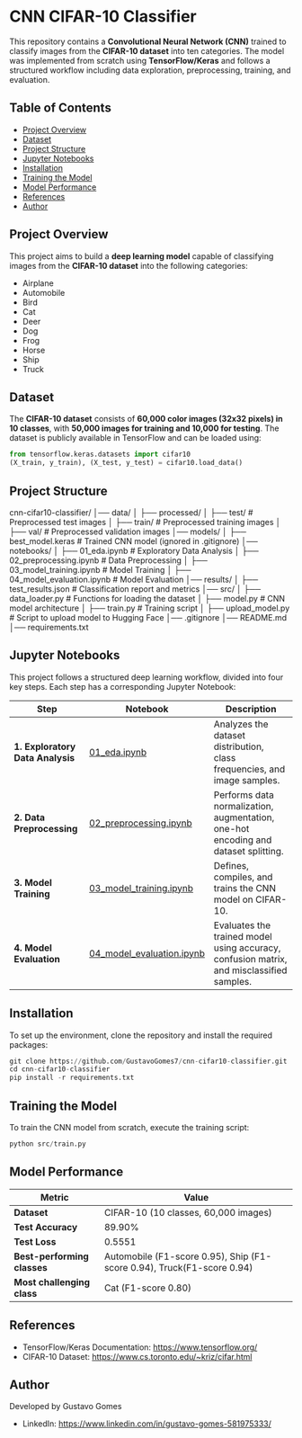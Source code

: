 # CNN CIFAR-10 Classifier

This repository contains a **Convolutional Neural Network (CNN)** trained to classify images from the **CIFAR-10 dataset** into ten categories. The model was implemented from scratch using **TensorFlow/Keras** and follows a structured workflow including data exploration, preprocessing, training, and evaluation.

## Table of Contents

- [Project Overview](#project-overview)
- [Dataset](#dataset)
- [Project Structure](#project-structure)
- [Jupyter Notebooks](#jupyter-notebooks)
- [Installation](#installation)
- [Training the Model](#training-the-model)
- [Model Performance](#model-performance)
- [References](#references)
- [Author](#author)

## Project Overview

This project aims to build a **deep learning model** capable of classifying images from the **CIFAR-10 dataset** into the following categories:

- Airplane
- Automobile
- Bird
- Cat
- Deer
- Dog
- Frog
- Horse
- Ship
- Truck

## Dataset

The **CIFAR-10 dataset** consists of **60,000 color images (32x32 pixels) in 10 classes**, with **50,000 images for training and 10,000 for testing**. The dataset is publicly available in TensorFlow and can be loaded using:

```python
from tensorflow.keras.datasets import cifar10
(X_train, y_train), (X_test, y_test) = cifar10.load_data()
```

## Project Structure

cnn-cifar10-classifier/
│── data/
│ ├── processed/
│ ├── test/ # Preprocessed test images
│ ├── train/ # Preprocessed training images
│ ├── val/ # Preprocessed validation images
│── models/
│ ├── best_model.keras # Trained CNN model (ignored in .gitignore)
│── notebooks/
│ ├── 01_eda.ipynb # Exploratory Data Analysis
│ ├── 02_preprocessing.ipynb # Data Preprocessing
│ ├── 03_model_training.ipynb # Model Training
│ ├── 04_model_evaluation.ipynb # Model Evaluation
│── results/
│ ├── test_results.json # Classification report and metrics
│── src/
│ ├── data_loader.py # Functions for loading the dataset
│ ├── model.py # CNN model architecture
│ ├── train.py # Training script
│ ├── upload_model.py # Script to upload model to Hugging Face
│── .gitignore
│── README.md
│── requirements.txt

## Jupyter Notebooks

This project follows a structured deep learning workflow, divided into four key steps. Each step has a corresponding Jupyter Notebook:

| Step                             | Notebook                                                         | Description                                                                              |
| -------------------------------- | ---------------------------------------------------------------- | ---------------------------------------------------------------------------------------- |
| **1. Exploratory Data Analysis** | [01_eda.ipynb](notebooks/01_eda.ipynb)                           | Analyzes the dataset distribution, class frequencies, and image samples.                 |
| **2. Data Preprocessing**        | [02_preprocessing.ipynb](notebooks/02_preprocessing.ipynb)       | Performs data normalization, augmentation, one-hot encoding and dataset splitting.       |
| **3. Model Training**            | [03_model_training.ipynb](notebooks/03_model_training.ipynb)     | Defines, compiles, and trains the CNN model on CIFAR-10.                                 |
| **4. Model Evaluation**          | [04_model_evaluation.ipynb](notebooks/04_model_evaluation.ipynb) | Evaluates the trained model using accuracy, confusion matrix, and misclassified samples. |

## Installation

To set up the environment, clone the repository and install the required packages:

```python
git clone https://github.com/GustavoGomes7/cnn-cifar10-classifier.git
cd cnn-cifar10-classifier
pip install -r requirements.txt
```

## Training the Model

To train the CNN model from scratch, execute the training script:

```python
python src/train.py
```

## Model Performance

| Metric                      | Value                                                                  |
| --------------------------- | ---------------------------------------------------------------------- |
| **Dataset**                 | CIFAR-10 (10 classes, 60,000 images)                                   |
| **Test Accuracy**           | 89.90%                                                                 |
| **Test Loss**               | 0.5551                                                                 |
| **Best-performing classes** | Automobile (F1-score 0.95), Ship (F1-score 0.94), Truck(F1-score 0.94) |
| **Most challenging class**  | Cat (F1-score 0.80)                                                    |

## References

- TensorFlow/Keras Documentation: https://www.tensorflow.org/
- CIFAR-10 Dataset: https://www.cs.toronto.edu/~kriz/cifar.html

## Author

Developed by Gustavo Gomes

- LinkedIn: https://www.linkedin.com/in/gustavo-gomes-581975333/
